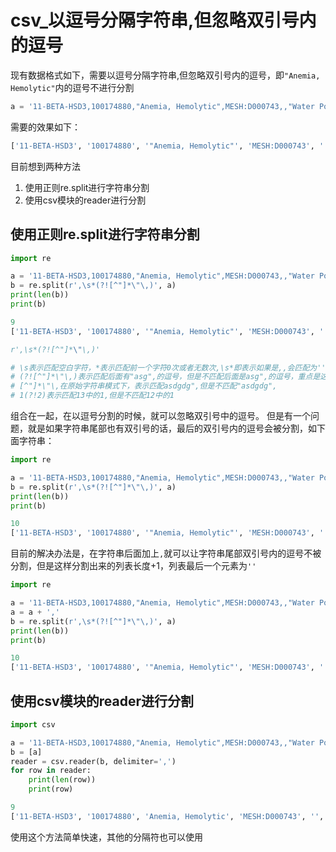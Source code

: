 # csv_以逗号分隔字符串,但忽略双引号内的逗号

现有数据格式如下，需要以逗号分隔字符串,但忽略双引号内的逗号，即`"Anemia, Hemolytic"`内的逗号不进行分割

```python
a = '11-BETA-HSD3,100174880,"Anemia, Hemolytic",MESH:D000743,,"Water Pollutants, Chemical",4.49,,22425172'
```

需要的效果如下：

```python
['11-BETA-HSD3', '100174880', '"Anemia, Hemolytic"', 'MESH:D000743', '', '"Water Pollutants, Chemical"', '4.49', '', '22425172']
```

目前想到两种方法

1. 使用正则re.split进行字符串分割
2. 使用csv模块的reader进行分割

## 使用正则re.split进行字符串分割

```python
import re

a = '11-BETA-HSD3,100174880,"Anemia, Hemolytic",MESH:D000743,,"Water Pollutants, Chemical",4.49,,22425172'
b = re.split(r',\s*(?![^"]*\"\,)', a)
print(len(b))
print(b)

9
['11-BETA-HSD3', '100174880', '"Anemia, Hemolytic"', 'MESH:D000743', '', '"Water Pollutants, Chemical"', '4.49', '', '22425172']
```

```python
r',\s*(?![^"]*\"\,)'

# \s表示匹配空白字符，*表示匹配前一个字符0次或者无数次,\s*即表示如果是,,会匹配为'',这样数据分割出来的列表长度一致，下标对应的字符串不会混乱
# (?![^"]*\"\,)表示匹配后面有"asg",的逗号，但是不匹配后面是asg",的逗号，重点是这个，分为两部分解释
# [^"]*\"\,在原始字符串模式下，表示匹配asdgdg",但是不匹配"asdgdg",
# 1(?!2)表示匹配13中的1,但是不匹配12中的1
```

组合在一起，在以逗号分割的时候，就可以忽略双引号中的逗号。
但是有一个问题，就是如果字符串尾部也有双引号的话，最后的双引号内的逗号会被分割，如下面字符串：

```python
import re

a = '11-BETA-HSD3,100174880,"Anemia, Hemolytic",MESH:D000743,,"Water Pollutants, Chemical",4.49,,"22425172,test"'
b = re.split(r',\s*(?![^"]*\"\,)', a)
print(len(b))
print(b)

10
['11-BETA-HSD3', '100174880', '"Anemia, Hemolytic"', 'MESH:D000743', '', '"Water Pollutants, Chemical"', '4.49', '', '"22425172', 'test"']
```

目前的解决办法是，在字符串后面加上`,`就可以让字符串尾部双引号内的逗号不被分割，但是这样分割出来的列表长度+1，列表最后一个元素为`''`

```python
import re

a = '11-BETA-HSD3,100174880,"Anemia, Hemolytic",MESH:D000743,,"Water Pollutants, Chemical",4.49,,"22425172,test"'
a = a + ','
b = re.split(r',\s*(?![^"]*\"\,)', a)
print(len(b))
print(b)

10
['11-BETA-HSD3', '100174880', '"Anemia, Hemolytic"', 'MESH:D000743', '', '"Water Pollutants, Chemical"', '4.49', '', '"22425172,test"', '']
```

## 使用csv模块的reader进行分割

```python
import csv

a = '11-BETA-HSD3,100174880,"Anemia, Hemolytic",MESH:D000743,,"Water Pollutants, Chemical",4.49,,22425172'
b = [a]
reader = csv.reader(b, delimiter=',')
for row in reader:
    print(len(row))
    print(row)

9
['11-BETA-HSD3', '100174880', 'Anemia, Hemolytic', 'MESH:D000743', '', 'Water Pollutants, Chemical', '4.49', '', '22425172']
```

使用这个方法简单快速，其他的分隔符也可以使用
